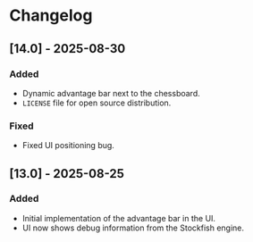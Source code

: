 # Changelog

## [14.0] - 2025-08-30
### Added
- Dynamic advantage bar next to the chessboard.
- `LICENSE` file for open source distribution.

### Fixed
- Fixed UI positioning bug.

## [13.0] - 2025-08-25
### Added
- Initial implementation of the advantage bar in the UI.
- UI now shows debug information from the Stockfish engine.
